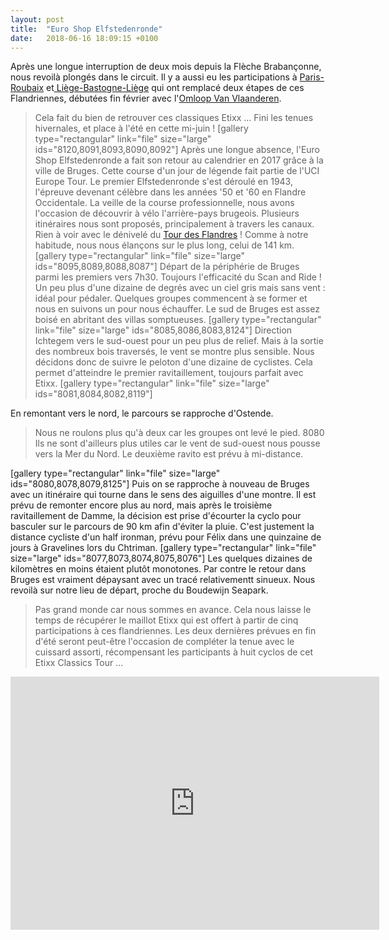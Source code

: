 ```yaml
---
layout: post
title:  "Euro Shop Elfstedenronde"
date:   2018-06-16 18:09:15 +0100
---
```

Après une longue interruption de deux mois depuis la Flèche Brabançonne, nous revoilà plongés dans le
circuit.
Il y a aussi eu les participations à <a href="http://twomoulins.fr/paris-roubaix/">Paris-Roubaix</a> et<a href="http://twomoulins.fr/liege-bastogne-liege/"> Liège-Bastogne-Liège</a> qui ont remplacé deux étapes de ces Flandriennes, débutées fin février avec l'<a href="http://twomoulins.fr/omloop-van-vlaanderen/">Omloop Van Vlaanderen</a>.
> Cela fait du bien de retrouver ces classiques Etixx ...
Fini les tenues hivernales, et place à l'été en cette mi-juin !
[gallery type="rectangular" link="file" size="large" ids="8120,8091,8093,8090,8092"]
Après une longue absence, l'Euro Shop Elfstedenronde a fait son retour au calendrier en 2017 grâce à la ville de Bruges. Cette course d'un jour de légende fait partie de l'UCI Europe Tour. Le premier Elfstedenronde s'est déroulé en 1943, l'épreuve devenant célèbre dans les années '50 et '60 en Flandre Occidentale. La veille de la course professionnelle, nous avons l'occasion de découvrir à vélo l'arrière-pays brugeois. Plusieurs itinéraires nous sont proposés, principalement à travers les canaux. Rien à voir avec le dénivelé du <a href="http://twomoulins.fr/tour-des-flandres/">Tour des Flandres</a> !
> Comme à notre habitude, nous nous élançons sur le plus long, celui de 141 km.
[gallery type="rectangular" link="file" size="large" ids="8095,8089,8088,8087"]
Départ de la périphérie de Bruges parmi les premiers vers 7h30.
Toujours l'efficacité du Scan and Ride !
> Un peu plus d'une dizaine de degrés avec un ciel gris mais sans vent : idéal pour pédaler.
Quelques groupes commencent à se former et nous en suivons un pour nous échauffer.
Le sud de Bruges est assez boisé en abritant des villas somptueuses.
[gallery type="rectangular" link="file" size="large" ids="8085,8086,8083,8124"]
Direction Ichtegem vers le sud-ouest pour un peu plus de relief.
Mais à la sortie des nombreux bois traversés, le vent se montre plus sensible.
> Nous décidons donc de suivre le peloton d'une dizaine de cyclistes.
Cela permet d'atteindre le premier ravitaillement, toujours parfait avec Etixx.
[gallery type="rectangular" link="file" size="large" ids="8081,8084,8082,8119"]

En remontant vers le nord, le parcours se rapproche d'Ostende.
> Nous ne roulons plus qu'à deux car les groupes ont levé le pied.
8080
Ils ne sont d'ailleurs plus utiles car le vent de sud-ouest nous pousse vers la Mer du Nord.
Le deuxième ravito est prévu à mi-distance.

[gallery type="rectangular" link="file" size="large" ids="8080,8078,8079,8125"]
Puis on se rapproche à nouveau de Bruges avec un itinéraire qui tourne dans le sens des aiguilles d'une montre.
Il est prévu de remonter encore plus au nord, mais après le troisième ravitaillement de Damme, la décision est prise d'écourter la cyclo pour basculer sur le parcours de 90 km afin d'éviter la pluie.
C'est justement la distance cycliste d'un half ironman, prévu pour Félix dans une quinzaine de jours à Gravelines lors du Chtriman.
[gallery type="rectangular" link="file" size="large" ids="8077,8073,8074,8075,8076"]
Les quelques dizaines de kilomètres en moins étaient plutôt monotones.
Par contre le retour dans Bruges est vraiment dépaysant avec un tracé relativementt sinueux.
Nous revoilà sur notre lieu de départ, proche du Boudewijn Seapark.
> Pas grand monde car nous sommes en avance.
Cela nous laisse le temps de récupérer le maillot Etixx qui est offert à partir de cinq participations à ces flandriennes.
Les deux dernières prévues en fin d'été seront peut-être l'occasion de compléter la tenue avec le cuissard assorti, récompensant les participants à huit cyclos de cet Etixx Classics Tour ...

<center><iframe src="https://www.strava.com/activities/1641504939/embed/243d6199b7def49c109bca1cdc9154598e81bd9a" width="590" height="405" frameborder="0" scrolling="no" data-mce-fragment="1"></iframe></center>